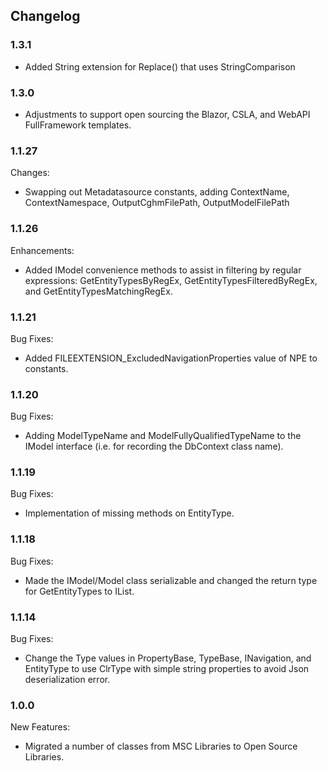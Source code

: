 ﻿## Changelog

### 1.3.1
* Added String extension for Replace() that uses StringComparison

### 1.3.0
* Adjustments to support open sourcing the Blazor, CSLA, and WebAPI FullFramework templates.

### 1.1.27
Changes:
* Swapping out Metadatasource constants, adding ContextName, ContextNamespace, OutputCghmFilePath, OutputModelFilePath

### 1.1.26
Enhancements:
* Added IModel convenience methods to assist in filtering by regular expressions: GetEntityTypesByRegEx, GetEntityTypesFilteredByRegEx,  and GetEntityTypesMatchingRegEx.

### 1.1.21
Bug Fixes:
* Added FILEEXTENSION_ExcludedNavigationProperties value of NPE to constants.

### 1.1.20
Bug Fixes:
* Adding ModelTypeName and ModelFullyQualifiedTypeName to the IModel interface (i.e. for recording the DbContext class name).

### 1.1.19
Bug Fixes:
* Implementation of missing methods on EntityType.

### 1.1.18
Bug Fixes:
* Made the IModel/Model class serializable and changed the return type for GetEntityTypes to IList.

### 1.1.14
Bug Fixes:
* Change the Type values in PropertyBase, TypeBase, INavigation, and EntityType to use ClrType with simple string properties to avoid Json deserialization error.

### 1.0.0
New Features:
* Migrated a number of classes from MSC Libraries to Open Source Libraries.
